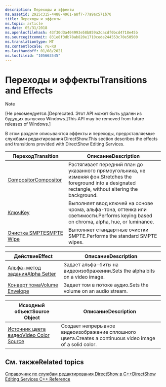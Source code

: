 ```yaml
---
description: Переходы и эффекты
ms.assetid: 2925c315-4488-4961-a8f7-77a9ac571b70
title: Переходы и эффекты
ms.topic: article
ms.date: 05/31/2018
ms.openlocfilehash: 43f30d3a404993e58b859a2cacdf0bcd4718e45b
ms.sourcegitcommit: 831e8f3db78ab820e1710cede244553c70e50500
ms.translationtype: MT
ms.contentlocale: ru-RU
ms.lasthandoff: 01/08/2021
ms.locfileid: "105663545"
---
```

# <a name="transitions-and-effects"></a><span data-ttu-id="131cf-103">Переходы и эффекты</span><span class="sxs-lookup"><span data-stu-id="131cf-103">Transitions and Effects</span></span>

> [!Note]  
> <span data-ttu-id="131cf-104">\[Не рекомендуется.</span><span class="sxs-lookup"><span data-stu-id="131cf-104">\[Deprecated.</span></span> <span data-ttu-id="131cf-105">Этот API может быть удален из будущих выпусков Windows.\]</span><span class="sxs-lookup"><span data-stu-id="131cf-105">This API may be removed from future releases of Windows.\]</span></span>

 

<span data-ttu-id="131cf-106">В этом разделе описываются эффекты и переходы, предоставляемые службами редактирования DirectShow.</span><span class="sxs-lookup"><span data-stu-id="131cf-106">This section describes the effects and transitions provided with DirectShow Editing Services.</span></span>



| <span data-ttu-id="131cf-107">Переход</span><span class="sxs-lookup"><span data-stu-id="131cf-107">Transition</span></span>                              | <span data-ttu-id="131cf-108">Описание</span><span class="sxs-lookup"><span data-stu-id="131cf-108">Description</span></span>                                                                            |
|-----------------------------------------|----------------------------------------------------------------------------------------|
| [<span data-ttu-id="131cf-109">Compositor</span><span class="sxs-lookup"><span data-stu-id="131cf-109">Compositor</span></span>](compositor-transition.md) | <span data-ttu-id="131cf-110">Растягивает передний план до указанного прямоугольника, не изменяя фон.</span><span class="sxs-lookup"><span data-stu-id="131cf-110">Stretches the foreground into a designated rectangle, without altering the background.</span></span> |
| [<span data-ttu-id="131cf-111">Ключ</span><span class="sxs-lookup"><span data-stu-id="131cf-111">Key</span></span>](key-transition.md)               | <span data-ttu-id="131cf-112">Выполняет ввод ключей на основе чрома, альфа-тона, оттенка или светимости.</span><span class="sxs-lookup"><span data-stu-id="131cf-112">Performs keying based on chroma, alpha, hue, or luminance.</span></span>                             |
| [<span data-ttu-id="131cf-113">Очистка SMPTE</span><span class="sxs-lookup"><span data-stu-id="131cf-113">SMPTE Wipe</span></span>](smpte-wipe-transition.md) | <span data-ttu-id="131cf-114">Выполняет стандартные очистки SMPTE.</span><span class="sxs-lookup"><span data-stu-id="131cf-114">Performs the standard SMPTE wipes.</span></span>                                                     |



 



| <span data-ttu-id="131cf-115">Действие</span><span class="sxs-lookup"><span data-stu-id="131cf-115">Effect</span></span>                                        | <span data-ttu-id="131cf-116">Описание</span><span class="sxs-lookup"><span data-stu-id="131cf-116">Description</span></span>                           |
|-----------------------------------------------|---------------------------------------|
| [<span data-ttu-id="131cf-117">Альфа-метод задания</span><span class="sxs-lookup"><span data-stu-id="131cf-117">Alpha Setter</span></span>](alpha-setter-effect.md)       | <span data-ttu-id="131cf-118">Задает альфа-биты на видеоизображении.</span><span class="sxs-lookup"><span data-stu-id="131cf-118">Sets the alpha bits on a video image.</span></span> |
| [<span data-ttu-id="131cf-119">Конверт тома</span><span class="sxs-lookup"><span data-stu-id="131cf-119">Volume Envelope</span></span>](volume-envelope-effect.md) | <span data-ttu-id="131cf-120">Задает том в потоке аудио.</span><span class="sxs-lookup"><span data-stu-id="131cf-120">Sets the volume on an audio stream.</span></span>   |



 



| <span data-ttu-id="131cf-121">Исходный объект</span><span class="sxs-lookup"><span data-stu-id="131cf-121">Source Object</span></span>                                | <span data-ttu-id="131cf-122">Описание</span><span class="sxs-lookup"><span data-stu-id="131cf-122">Description</span></span>                                        |
|----------------------------------------------|----------------------------------------------------|
| [<span data-ttu-id="131cf-123">Источник цвета видео</span><span class="sxs-lookup"><span data-stu-id="131cf-123">Video Color Source</span></span>](video-color-source.md) | <span data-ttu-id="131cf-124">Создает непрерывное видеоизображение сплошного цвета.</span><span class="sxs-lookup"><span data-stu-id="131cf-124">Creates a continuous video image of a solid color.</span></span> |



 

## <a name="related-topics"></a><span data-ttu-id="131cf-125">См. также</span><span class="sxs-lookup"><span data-stu-id="131cf-125">Related topics</span></span>

<dl> <dt>

[<span data-ttu-id="131cf-126">Справочник по службам редактирования DirectShow в C++</span><span class="sxs-lookup"><span data-stu-id="131cf-126">DirectShow Editing Services C++ Reference</span></span>](directshow-editing-services-c---reference.md)
</dt> </dl>

 

 



